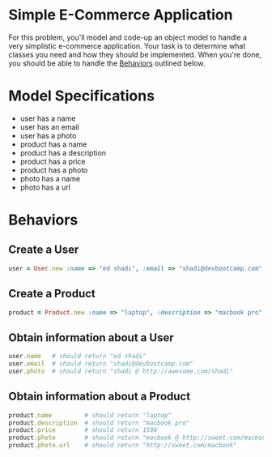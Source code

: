 Simple E-Commerce Application
=============================

For this problem, you'll model and code-up an object model to handle a very simplistic e-commerce application. Your task is to determine what classes you need and how they should be implemented. When you're done, you should be able to handle the [Behaviors](#behaviors) outlined below.

# Model Specifications

- user has a name
- user has an email
- user has a photo
- product has a name
- product has a description
- product has a price
- product has a photo
- photo has a name
- photo has a url


# <a id="behaviors"> Behaviors

## Create a User

```ruby
user = User.new :name => "ed shadi", :email => "shadi@devbootcamp.com", :photo_name => "shadi", :photo_url => "http://awesome.com/shadi"
```

## Create a Product

```ruby
product = Product.new :name => "laptop", :description => "macbook pro", :price => 1500, :photo_name => "macbook", :photo_url => "http://sweet.com/macbook"
```

## Obtain information about a User

```ruby
user.name   # should return "ed shadi"
user.email  # should return "shadi@devbootcamp.com"
user.photo  # should return "shadi @ http://awesome.com/shadi"
```

## Obtain information about a Product

```ruby
product.name         # should return "laptop"
product.description  # should return "macbook pro"
product.price        # should return 1500
product.photo        # should return "macbook @ http://sweet.com/macbook"
product.photo.url    # should return "http://sweet.com/macbook"
```

